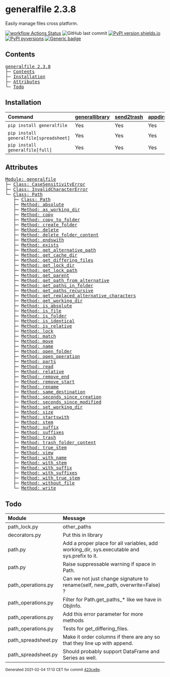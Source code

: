 # generalfile 2.3.8
Easily manage files cross platform.

[![workflow Actions Status](https://github.com/ManderaGeneral/generalfile/workflows/workflow/badge.svg)](https://github.com/ManderaGeneral/generalfile/actions)
![GitHub last commit](https://img.shields.io/github/last-commit/ManderaGeneral/generalfile)
[![PyPI version shields.io](https://img.shields.io/pypi/v/generalfile.svg)](https://pypi.org/project/generalfile/)
[![PyPI pyversions](https://img.shields.io/pypi/pyversions/generalfile.svg)](https://pypi.python.org/pypi/generalfile/)
[![Generic badge](https://img.shields.io/badge/platforms-windows%20%7C%20ubuntu-blue.svg)](https://shields.io/)

## Contents
<pre>
<a href='#generalfile-2.3.8'>generalfile 2.3.8</a>
├─ <a href='#Contents'>Contents</a>
├─ <a href='#Installation'>Installation</a>
├─ <a href='#Attributes'>Attributes</a>
└─ <a href='#Todo'>Todo</a>
</pre>

## Installation
| Command                                | <a href='https://pypi.org/project/generallibrary'>generallibrary</a>   | <a href='https://pypi.org/project/send2trash'>send2trash</a>   | <a href='https://pypi.org/project/appdirs'>appdirs</a>   | <a href='https://pypi.org/project/pandas'>pandas</a>   |
|:---------------------------------------|:-----------------------------------------------------------------------|:---------------------------------------------------------------|:---------------------------------------------------------|:-------------------------------------------------------|
| `pip install generalfile`              | Yes                                                                    | Yes                                                            | Yes                                                      | No                                                     |
| `pip install generalfile[spreadsheet]` | Yes                                                                    | Yes                                                            | Yes                                                      | Yes                                                    |
| `pip install generalfile[full]`        | Yes                                                                    | Yes                                                            | Yes                                                      | Yes                                                    |

## Attributes
<pre>
<a href='https://github.com/ManderaGeneral/generalfile/blob/423ce8e/generalfile/__init__.py#L1'>Module: generalfile</a>
├─ <a href='https://github.com/ManderaGeneral/generalfile/blob/423ce8e/generalfile/errors.py#L4'>Class: CaseSensitivityError</a>
├─ <a href='https://github.com/ManderaGeneral/generalfile/blob/423ce8e/generalfile/errors.py#L5'>Class: InvalidCharacterError</a>
└─ <a href='https://github.com/ManderaGeneral/generalfile/blob/423ce8e/generalfile/path.py#L17'>Class: Path</a>
   ├─ <a href='https://github.com/ManderaGeneral/generalfile/blob/423ce8e/generalfile/path.py#L17'>Class: Path</a>
   ├─ <a href='https://github.com/ManderaGeneral/generalfile/blob/423ce8e/generalfile/path_strings.py#L58'>Method: absolute</a>
   ├─ <a href='https://github.com/ManderaGeneral/generalfile/blob/423ce8e/generalfile/path_lock.py#L124'>Method: as_working_dir</a>
   ├─ <a href='https://github.com/ManderaGeneral/generalfile/blob/423ce8e/generalfile/path_operations.py#L11'>Method: copy</a>
   ├─ <a href='https://github.com/ManderaGeneral/generalfile/blob/423ce8e/generalfile/path_operations.py#L211'>Method: copy_to_folder</a>
   ├─ <a href='https://github.com/ManderaGeneral/generalfile/blob/423ce8e/generalfile/path_operations.py#L321'>Method: create_folder</a>
   ├─ <a href='https://github.com/ManderaGeneral/generalfile/blob/423ce8e/generalfile/path_operations.py#L35'>Method: delete</a>
   ├─ <a href='https://github.com/ManderaGeneral/generalfile/blob/423ce8e/generalfile/path_operations.py#L35'>Method: delete_folder_content</a>
   ├─ <a href='https://github.com/ManderaGeneral/generalfile/blob/423ce8e/generalfile/path_strings.py#L101'>Method: endswith</a>
   ├─ <a href='https://github.com/ManderaGeneral/generalfile/blob/423ce8e/generalfile/path_operations.py#L239'>Method: exists</a>
   ├─ <a href='https://github.com/ManderaGeneral/generalfile/blob/423ce8e/generalfile/path_strings.py#L31'>Method: get_alternative_path</a>
   ├─ <a href='https://github.com/ManderaGeneral/generalfile/blob/423ce8e/generalfile/path_operations.py#L338'>Method: get_cache_dir</a>
   ├─ <a href='https://github.com/ManderaGeneral/generalfile/blob/423ce8e/generalfile/path_operations.py#L11'>Method: get_differing_files</a>
   ├─ <a href='https://github.com/ManderaGeneral/generalfile/blob/423ce8e/generalfile/path_operations.py#L346'>Method: get_lock_dir</a>
   ├─ <a href='https://github.com/ManderaGeneral/generalfile/blob/423ce8e/generalfile/path_strings.py#L41'>Method: get_lock_path</a>
   ├─ <a href='https://github.com/ManderaGeneral/generalfile/blob/423ce8e/generalfile/path.py#L41'>Method: get_parent</a>
   ├─ <a href='https://github.com/ManderaGeneral/generalfile/blob/423ce8e/generalfile/path_strings.py#L47'>Method: get_path_from_alternative</a>
   ├─ <a href='https://github.com/ManderaGeneral/generalfile/blob/423ce8e/generalfile/path_operations.py#L11'>Method: get_paths_in_folder</a>
   ├─ <a href='https://github.com/ManderaGeneral/generalfile/blob/423ce8e/generalfile/path_operations.py#L11'>Method: get_paths_recursive</a>
   ├─ <a href='https://github.com/ManderaGeneral/generalfile/blob/423ce8e/generalfile/path_strings.py#L21'>Method: get_replaced_alternative_characters</a>
   ├─ <a href='https://github.com/ManderaGeneral/generalfile/blob/423ce8e/generalfile/path_operations.py#L354'>Method: get_working_dir</a>
   ├─ <a href='https://github.com/ManderaGeneral/generalfile/blob/423ce8e/generalfile/path_strings.py#L81'>Method: is_absolute</a>
   ├─ <a href='https://github.com/ManderaGeneral/generalfile/blob/423ce8e/generalfile/path_operations.py#L227'>Method: is_file</a>
   ├─ <a href='https://github.com/ManderaGeneral/generalfile/blob/423ce8e/generalfile/path_operations.py#L233'>Method: is_folder</a>
   ├─ <a href='https://github.com/ManderaGeneral/generalfile/blob/423ce8e/generalfile/path_operations.py#L452'>Method: is_identical</a>
   ├─ <a href='https://github.com/ManderaGeneral/generalfile/blob/423ce8e/generalfile/path_strings.py#L87'>Method: is_relative</a>
   ├─ <a href='https://github.com/ManderaGeneral/generalfile/blob/423ce8e/generalfile/path_lock.py#L115'>Method: lock</a>
   ├─ <a href='https://github.com/ManderaGeneral/generalfile/blob/423ce8e/generalfile/path_strings.py#L251'>Method: match</a>
   ├─ <a href='https://github.com/ManderaGeneral/generalfile/blob/423ce8e/generalfile/path_operations.py#L219'>Method: move</a>
   ├─ <a href='https://github.com/ManderaGeneral/generalfile/blob/423ce8e/generalfile/path_strings.py#L156'>Method: name</a>
   ├─ <a href='https://github.com/ManderaGeneral/generalfile/blob/423ce8e/generalfile/path_operations.py#L331'>Method: open_folder</a>
   ├─ <a href='https://github.com/ManderaGeneral/generalfile/blob/423ce8e/generalfile/path_operations.py#L94'>Method: open_operation</a>
   ├─ <a href='https://github.com/ManderaGeneral/generalfile/blob/423ce8e/generalfile/path_strings.py#L149'>Method: parts</a>
   ├─ <a href='https://github.com/ManderaGeneral/generalfile/blob/423ce8e/generalfile/path_operations.py#L120'>Method: read</a>
   ├─ <a href='https://github.com/ManderaGeneral/generalfile/blob/423ce8e/generalfile/path_strings.py#L69'>Method: relative</a>
   ├─ <a href='https://github.com/ManderaGeneral/generalfile/blob/423ce8e/generalfile/path_strings.py#L125'>Method: remove_end</a>
   ├─ <a href='https://github.com/ManderaGeneral/generalfile/blob/423ce8e/generalfile/path_strings.py#L109'>Method: remove_start</a>
   ├─ <a href='https://github.com/ManderaGeneral/generalfile/blob/423ce8e/generalfile/path_operations.py#L11'>Method: rename</a>
   ├─ <a href='https://github.com/ManderaGeneral/generalfile/blob/423ce8e/generalfile/path_strings.py#L141'>Method: same_destination</a>
   ├─ <a href='https://github.com/ManderaGeneral/generalfile/blob/423ce8e/generalfile/path_operations.py#L11'>Method: seconds_since_creation</a>
   ├─ <a href='https://github.com/ManderaGeneral/generalfile/blob/423ce8e/generalfile/path_operations.py#L11'>Method: seconds_since_modified</a>
   ├─ <a href='https://github.com/ManderaGeneral/generalfile/blob/423ce8e/generalfile/path_operations.py#L374'>Method: set_working_dir</a>
   ├─ <a href='https://github.com/ManderaGeneral/generalfile/blob/423ce8e/generalfile/path_operations.py#L11'>Method: size</a>
   ├─ <a href='https://github.com/ManderaGeneral/generalfile/blob/423ce8e/generalfile/path_strings.py#L93'>Method: startswith</a>
   ├─ <a href='https://github.com/ManderaGeneral/generalfile/blob/423ce8e/generalfile/path_strings.py#L170'>Method: stem</a>
   ├─ <a href='https://github.com/ManderaGeneral/generalfile/blob/423ce8e/generalfile/path_strings.py#L198'>Method: suffix</a>
   ├─ <a href='https://github.com/ManderaGeneral/generalfile/blob/423ce8e/generalfile/path_strings.py#L237'>Method: suffixes</a>
   ├─ <a href='https://github.com/ManderaGeneral/generalfile/blob/423ce8e/generalfile/path_operations.py#L35'>Method: trash</a>
   ├─ <a href='https://github.com/ManderaGeneral/generalfile/blob/423ce8e/generalfile/path_operations.py#L35'>Method: trash_folder_content</a>
   ├─ <a href='https://github.com/ManderaGeneral/generalfile/blob/423ce8e/generalfile/path_strings.py#L184'>Method: true_stem</a>
   ├─ <a href='https://github.com/ManderaGeneral/generalfile/blob/423ce8e/generalfile/path.py#L117'>Method: view</a>
   ├─ <a href='https://github.com/ManderaGeneral/generalfile/blob/423ce8e/generalfile/path_strings.py#L162'>Method: with_name</a>
   ├─ <a href='https://github.com/ManderaGeneral/generalfile/blob/423ce8e/generalfile/path_strings.py#L176'>Method: with_stem</a>
   ├─ <a href='https://github.com/ManderaGeneral/generalfile/blob/423ce8e/generalfile/path_strings.py#L204'>Method: with_suffix</a>
   ├─ <a href='https://github.com/ManderaGeneral/generalfile/blob/423ce8e/generalfile/path_strings.py#L243'>Method: with_suffixes</a>
   ├─ <a href='https://github.com/ManderaGeneral/generalfile/blob/423ce8e/generalfile/path_strings.py#L190'>Method: with_true_stem</a>
   ├─ <a href='https://github.com/ManderaGeneral/generalfile/blob/423ce8e/generalfile/path_operations.py#L259'>Method: without_file</a>
   └─ <a href='https://github.com/ManderaGeneral/generalfile/blob/423ce8e/generalfile/path_operations.py#L108'>Method: write</a>
</pre>

## Todo
| Module              | Message                                                                                     |
|:--------------------|:--------------------------------------------------------------------------------------------|
| path\_lock.py        | other\_paths                                                                                 |
| decorators.py       | Put this in library                                                                         |
| path.py             | Add a proper place for all variables, add working\_dir, sys.executable and sys.prefix to it. |
| path.py             | Raise suppressable warning if space in Path.                                                |
| path\_operations.py  | Can we not just change signature to rename(self, new\_path, overwrite=False) ?               |
| path\_operations.py  | Filter for Path.get\_paths\_* like we have in ObjInfo.                                        |
| path\_operations.py  | Add this error parameter for more methods                                                   |
| path\_operations.py  | Tests for get\_differing\_files.                                                              |
| path\_spreadsheet.py | Make it order columns if there are any so that they line up with append.                    |
| path\_spreadsheet.py | Should probably support DataFrame and Series as well.                                       |

<sup>
Generated 2021-02-04 17:13 CET for commit <a href='https://github.com/ManderaGeneral/generalfile/commit/423ce8e'>423ce8e</a>.
</sup>
